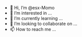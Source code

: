 - 👋 Hi, I’m @esx-Momo
- 👀 I’m interested in ...
- 🌱 I’m currently learning ...
- 💞️ I’m looking to collaborate on ...
- 📫 How to reach me ...

<!---
esx-Momo/esx-Momo is a ✨ special ✨ repository because its `README.md` (this file) appears on your GitHub profile.
You can click the Preview link to take a look at your changes.
--->

